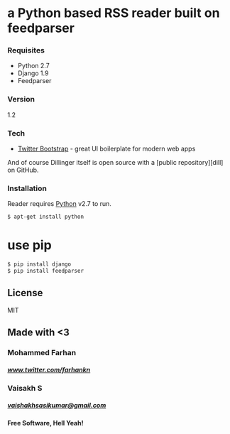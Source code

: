 # a Python based RSS reader built on feedparser

### Requisites
  - Python 2.7
  - Django 1.9
  - Feedparser


### Version
1.2

### Tech

* [Twitter Bootstrap] - great UI boilerplate for modern web apps

And of course Dillinger itself is open source with a [public repository][dill]
 on GitHub.

### Installation

Reader requires [Python](https://python.org/) v2.7 to run.

```sh
$ apt-get install python
```
# use pip
```sh
$ pip install django
$ pip install feedparser
```


License
----

MIT

## Made with <3
### Mohammed Farhan
##### www.twitter.com/farhankn

### Vaisakh S
##### vaishakhsasikumar@gmail.com

**Free Software, Hell Yeah!**

[//]: # (These are reference links used in the body of this note and get stripped out when the markdown processor does its job. There is no need to format nicely because it shouldn't be seen. Thanks SO - http://stackoverflow.com/questions/4823468/store-comments-in-markdown-syntax)


   [Twitter Bootstrap]: <http://twitter.github.com/bootstrap/>

